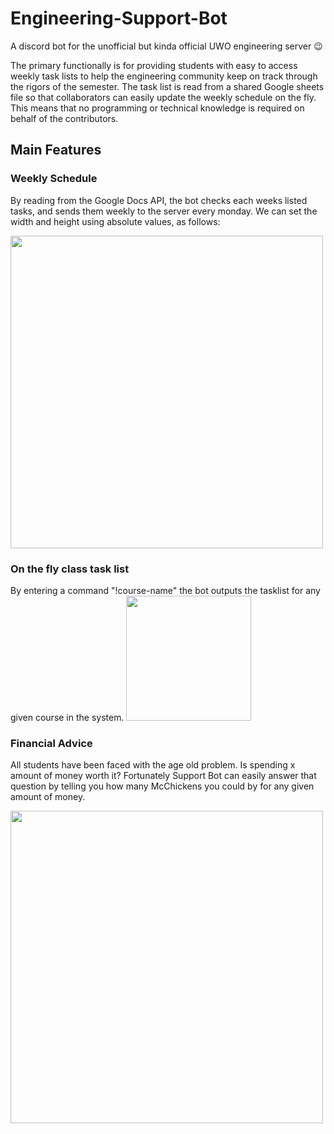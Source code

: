 # Engineering-Support-Bot
A discord bot for the unofficial but kinda official UWO engineering server 😉


The primary functionally is for providing students with easy to access weekly task lists to help the engineering community keep on track through the rigors of the semester. The task list is read from a shared Google sheets file so that collaborators can easily update the weekly schedule on the fly. This means that no programming or technical knowledge is required on behalf of the contributors. 

## Main Features

### Weekly Schedule 
By reading from the Google Docs API, the bot checks each weeks listed tasks, and sends them weekly to the server every monday. 
We can set the width and height using absolute values, as follows:

<img src="https://user-images.githubusercontent.com/25854486/181806320-6dec6cc1-73a8-4d74-9915-6b8e4652b0c1.png"  height="500">

### On the fly class task list
By entering a command "!course-name" the bot outputs the tasklist for any given course in the system.
<img src="https://user-images.githubusercontent.com/25854486/181807416-b956a5b3-05b7-42b0-93ae-ee1b055ee381.png"  height="200">

### Financial Advice
All students have been faced with the age old problem. Is spending x amount of money worth it? Fortunately Support Bot can easily answer that question by telling you how many McChickens you could by for any given amount of money.

<img src="https://user-images.githubusercontent.com/25854486/181807878-d461ecb1-60d6-44b4-93e7-74baac67f36d.png"  width="500">


